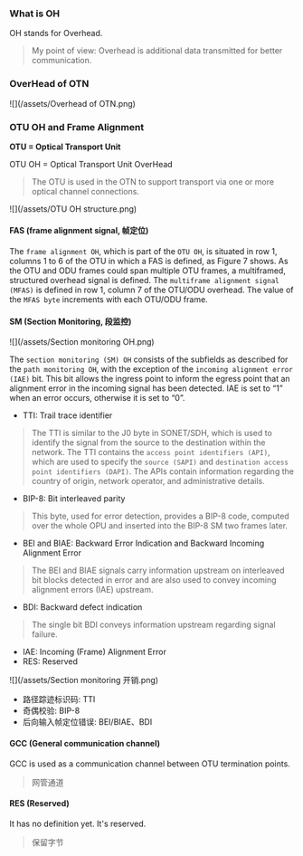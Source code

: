 ### What is OH
OH stands for Overhead.

> My point of view: Overhead is additional data transmitted for better communication.

### OverHead of OTN

![](/assets/Overhead of OTN.png)

### OTU OH and Frame Alignment

**OTU = Optical Transport Unit**

OTU OH = Optical Transport Unit OverHead

> The OTU is used in the OTN to support transport via one or more optical channel connections.

![](/assets/OTU OH structure.png)

#### FAS (frame alignment signal, 帧定位)

The `frame alignment OH`, which is part of the `OTU OH`, is situated in row 1, columns 1 to 6 of the OTU in which a FAS is defined, as Figure 7 shows. As the OTU and ODU frames could span multiple OTU frames, a multiframed, structured overhead signal is defined. The `multiframe alignment signal (MFAS)` is defined in row 1, column 7 of the OTU/ODU overhead. The value of the `MFAS byte` increments with each OTU/ODU frame.

#### SM (Section Monitoring, 段监控)

![](/assets/Section monitoring OH.png)

The `section monitoring (SM) OH` consists of the subfields as described for the `path monitoring OH`, with the exception of the `incoming alignment error (IAE)` bit. This bit allows the ingress point to inform the egress point that an alignment error in the incoming signal has been detected. IAE is set to “1” when an error occurs, otherwise it is set to “0”.

* TTI: Trail trace identifier
> The TTI is similar to the J0 byte in SONET/SDH, which is used to identify the signal from the source to the destination within the network. The TTI contains the `access point identifiers (API)`, which are used to specify the `source (SAPI)` and `destination access point identifiers (DAPI)`. The APIs contain information regarding the country of origin, network operator, and administrative details.

* BIP-8: Bit interleaved parity
> This byte, used for error detection, provides a BIP-8 code, computed over the whole OPU and inserted into the BIP-8 SM two frames later.

* BEI and BIAE: Backward Error Indication and Backward Incoming Alignment Error
> The BEI and BIAE signals carry information upstream on interleaved bit blocks detected in error and are also used to convey incoming alignment errors (IAE) upstream.

* BDI: Backward defect indication
> The single bit BDI conveys information upstream regarding signal failure.

* IAE: Incoming (Frame) Alignment Error
* RES: Reserved

![](/assets/Section monitoring 开销.png)

* 路径踪迹标识码: TTI
* 奇偶校验: BIP-8
* 后向输入帧定位错误: BEI/BIAE、BDI

#### GCC (General communication channel)

GCC is used as a communication channel between OTU termination points.

> 网管通道

#### RES (Reserved)

It has no definition yet. It's reserved.

> 保留字节

